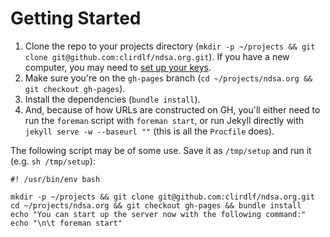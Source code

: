 # Getting Started

1. Clone the repo to your projects directory (`mkdir -p ~/projects && git clone git@github.com:clirdlf/ndsa.org.git`). If you have a new computer, you may need to [set up your keys](https://help.github.com/articles/generating-ssh-keys/).
2. Make sure you're on the `gh-pages` branch (`cd ~/projects/ndsa.org && git checkout gh-pages`).
3. Install the dependencies (`bundle install`).
4. And, because of how URLs are constructed on GH, you'll either need to run the `foreman` script with `foreman start`, or run Jekyll directly with `jekyll serve -w --baseurl ""` (this is all the `Procfile` does).

The following script may be of some use. Save it as `/tmp/setup` and run it (e.g. `sh /tmp/setup`):

```
#! /usr/bin/env bash

mkdir -p ~/projects && git clone git@github.com:clirdlf/ndsa.org.git
cd ~/projects/ndsa.org && git checkout gh-pages && bundle install
echo "You can start up the server now with the following command:"
echo "\n\t foreman start"
```
